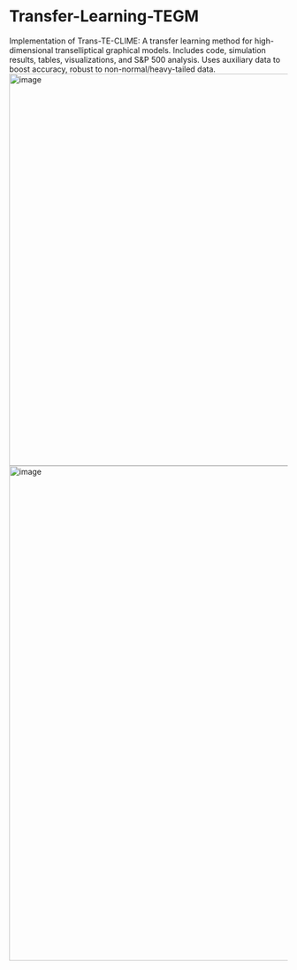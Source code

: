 # Transfer-Learning-TEGM
Implementation of Trans-TE-CLIME: A transfer learning method for high-dimensional transelliptical graphical models. Includes code, simulation results, tables, visualizations, and S&amp;P 500 analysis. Uses auxiliary data to boost accuracy, robust to non-normal/heavy-tailed data.
<img width="1067" height="708" alt="image" src="https://github.com/user-attachments/assets/73377f88-9366-49ed-87d7-54034785ef9a" />
<img width="1035" height="894" alt="image" src="https://github.com/user-attachments/assets/bad2ddff-17e0-40e4-b8ef-7179db7cf95b" />


